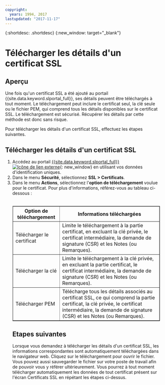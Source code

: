 ```yaml
---
copyright:
  years: 1994, 2017
lastupdated: "2017-11-17"
---
```


{:shortdesc: .shortdesc}
{:new_window: target="_blank"}

# Télécharger les détails d'un certificat SSL

## Aperçu

Une fois qu'un certificat SSL a été ajouté au portail {{site.data.keyword.slportal_full}},
ses détails peuvent être téléchargés à tout moment.
Le téléchargement peut inclure le certificat seul, la clé seule ou le fichier PEM, qui comprend tous les détails disponibles
sur le certificat SSL.
Le téléchargement est sécurisé. Récupérer les détails par cette méthode est donc sans risque.


Pour télécharger les détails d'un certificat SSL, effectuez les étapes suivantes.


## Télécharger les détails d'un certificat SSL

1. Accédez au portail [{{site.data.keyword.slportal_full}} ![Icône de lien externe](../../icons/launch-glyph.svg "Icône de lien externe")](https://control.softlayer.com/){: new_window} en utilisant vos données d'identification uniques.
2. Dans le menu **Sécurité**, sélectionnez **SSL > Certificats**.
3. Dans le menu **Actions**, sélectionnez l'**option de téléchargement** voulue pour le
certificat.
Pour plus d'informations, référez-vous au tableau ci-dessous :
<br /> <br /><table border="1"><tr><th>Option de téléchargement</th><th>Informations téléchargées</th></tr><tr><td>Télécharger le certificat</td><td>Limite le
téléchargement à la partie certificat, en excluant la clé privée, le certificat intermédiaire, la demande de signature (CSR) et les Notes (ou Remarques).
</td></tr><tr><td>Télécharger la clé</td><td>Limite le
téléchargement à la clé privée, en excluant la partie certificat, le certificat intermédiaire, la demande de signature (CSR) et les Notes (ou Remarques).
</td></tr><tr><td>Télécharger PEM</td><td>Télécharge tous les détails associés au certificat SSL, ce qui comprend la partie certificat, la clé privée,
le certificat intermédiaire, la demande de signature (CSR) et les Notes (ou Remarques).
</td></tr></table>

## Etapes suivantes

Lorsque vous demandez à télécharger les détails d'un certificat SSL, les
informations correspondantes sont automatiquement téléchargées dans le navigateur web.
Cliquez sur le téléchargement pour ouvrir le fichier.
Vous pouvez aussi sauvegarder le fichier sur votre poste de travail afin de pouvoir vous y référer ultérieurement.
Vous pourrez à tout moment télécharger automatiquement les données de tout certificat présent sur l'écran Certificats SSL en répétant les étapes ci-dessus.

